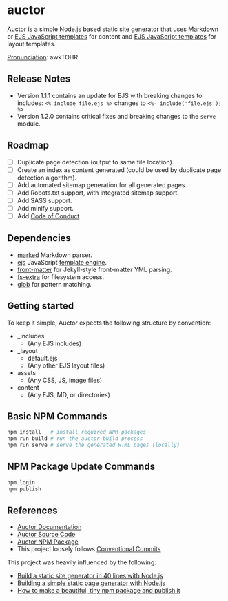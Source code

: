 # auctor

Auctor is a simple Node.js based static site generator that uses [Markdown](https://github.com/markedjs/marked) or [EJS JavaScript templates](https://ejs.co/) for content and [EJS JavaScript templates](https://ejs.co/) for layout templates.

[Pronunciation](https://en.wikipedia.org/wiki/Wikipedia:Pronunciation_(simple_guide_to_markup,_American)): awkTOHR

## Release Notes

- Version 1.1.1 contains an update for EJS with breaking changes to includes: `<% include file.ejs %>` changes to `<%- include('file.ejs'); %>`
- Version 1.2.0 contains critical fixes and breaking changes to the `serve` module.

## Roadmap

- [ ] Duplicate page detection (output to same file location).
- [ ] Create an index as content generated (could be used by duplicate page detection algorithm).
- [ ] Add automated sitemap generation for all generated pages.
- [ ] Add Robots.txt support, with integrated sitemap support.
- [ ] Add SASS support.
- [ ] Add minify support.
- [ ] Add [Code of Conduct](https://www.contributor-covenant.org/)

## Dependencies

- [marked](https://www.npmjs.com/package/marked) Markdown parser.
- [ejs](https://www.npmjs.com/package/ejs) JavaScript [template engine](https://ejs.co/).
- [front-matter](https://www.npmjs.com/package/front-matter) for Jekyll-style front-matter YML parsing.
- [fs-extra](https://www.npmjs.com/package/fs-extra) for filesystem access.
- [glob](https://www.npmjs.com/package/glob) for pattern matching.

## Getting started

To keep it simple, Auctor expects the following structure by convention:

- _includes
  - (Any EJS includes)
- _layout
  - default.ejs
  - (Any other EJS layout files)
- assets
  - (Any CSS, JS, image files)
- content
  - (Any EJS, MD, or directories)

## Basic NPM Commands

```bash
npm install   # install required NPM packages
npm run build # run the auctor build process
npm run serve # serve the generated HTML pages (locally)
```

## NPM Package Update Commands

```bash
npm login
npm publish
```

## References

- [Auctor Documentation](https://auctor.online)
- [Auctor Source Code](https://github.com/NathanLaan/auctor)
- [Auctor NPM Package](https://www.npmjs.com/package/auctor)
- This project loosely follows [Conventional Commits](https://www.conventionalcommits.org/en/v1.0.0/)

This project was heavily influenced by the following:

- [Build a static site generator in 40 lines with Node.js](https://www.webdevdrops.com/en/build-static-site-generator-nodejs-8969ebe34b22/)
- [Building a simple static page generator with Node.js](https://hackernoon.com/building-a-simple-static-page-generator-with-node-js-4f58f680c47d)
- [How to make a beautiful, tiny npm package and publish it](https://www.freecodecamp.org/news/how-to-make-a-beautiful-tiny-npm-package-and-publish-it-2881d4307f78/)

